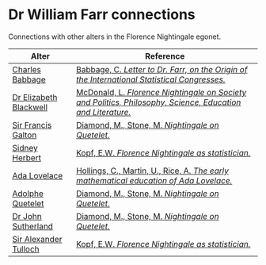 # Dr William Farr connections
Connections with other alters in the Florence Nightingale egonet.

| Alter  | Reference|
| ------------- |------------- |
| [Charles Babbage](https://github.com/altealo/CharlesBabbage/blob/master/README.md)  |[Babbage, C. *Letter to Dr. Farr, on the Origin of the International Statistical Congresses.*](https://projects.exeter.ac.uk/babbage/publish.html)|
| [Dr Elizabeth Blackwell](https://github.com/altealo/ElizabethBlackwell/blob/master/README.md)  |[McDonald, L. *Florence Nightingale on Society and Politics, Philosophy, Science, Education and Literature.*](https://books.google.co.uk/books?id=2Lvo9XhNIGMC&pg=PA832&lpg=PA832&dq=arthur+hugh+clough+and+william+farr&source=bl&ots=k6QqDy21_e&sig=ACfU3U252ydLeCeNKt8DE372QVvILsOFyw&hl=en&sa=X&ved=2ahUKEwiRp8nz3s3lAhXKTMAKHT33D_sQ6AEwA3oECAkQAg#v=onepage&q=arthur%20hugh%20clough%20and%20william%20farr&f=false)|
| [Sir Francis Galton](https://github.com/altealo/SirFrancisGalton/blob/master/README.md)  |[Diamond, M., Stone, M. *Nightingale on Quetelet.*](https://www.jstor.org/stable/2982160?seq=1)|
| [Sidney Herbert](https://github.com/altealo/SidneyHerbert/blob/master/README.md)  |[Kopf, E.W. *Florence Nightingale as statistician.*](https://www.jstor.org/stable/2965763?seq=1#metadata_info_tab_contents)|
| [Ada Lovelace](https://github.com/altealo/AdaLovelace/blob/master/README.md)  |[Hollings, C., Martin, U., Rice, A. *The early mathematical education of Ada Lovelace.*](https://ora.ox.ac.uk/objects/uuid:727585d0-0269-4d45-9b38-c129500afde3/download_file?file_format=pdf&safe_filename=The%2Bearly%2Bmathematical%2Beducation%2Bof%2BAda%2BLovelace.pdf&type_of_work=Journal+article)|
| [Adolphe Quetelet](https://github.com/altealo/AdolpheQuetelet/blob/master/README.md)  |[Diamond, M., Stone, M. *Nightingale on Quetelet.*](https://www.jstor.org/stable/2982160?seq=1)|
| [Dr John Sutherland](https://github.com/altealo/JohnSutherland/blob/master/README.md)  |[Diamond, M., Stone, M. *Nightingale on Quetelet.*](https://www.jstor.org/stable/2982160?seq=1)|
| [Sir Alexander Tulloch](https://github.com/altealo/SirAlexanderTulloch/blob/master/README.md)  |[Kopf, E.W. *Florence Nightingale as statistician.*](https://www.jstor.org/stable/2965763?seq=1#metadata_info_tab_contents)|


